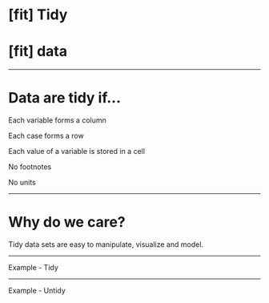 
# [fit] Tidy 
# [fit] data

---

# Data are tidy if...

Each variable forms a column

Each case forms a row

Each value of a variable is stored in a cell

No footnotes

No units

---

# Why do we care?

Tidy data sets are easy to manipulate, visualize and model. 

---

Example - Tidy

---

Example - Untidy